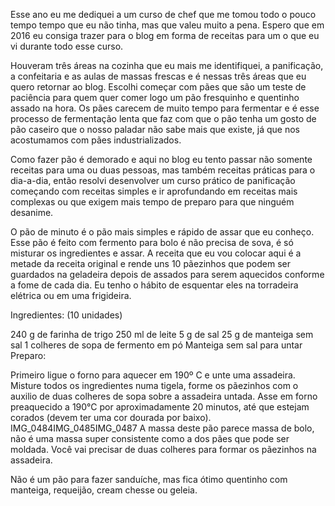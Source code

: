 

Esse ano eu me dediquei a um curso de chef que me tomou todo o pouco tempo tempo que eu não tinha, mas que valeu muito a pena. Espero que em 2016 eu consiga trazer para o blog em forma de receitas para um o que eu vi durante todo esse curso.

Houveram três áreas na cozinha que eu mais me identifiquei, a panificação, a confeitaria e as aulas de massas frescas e é nessas três áreas que eu quero retornar ao blog. Escolhi começar com pães que são um teste de paciência para quem quer comer logo um pão fresquinho e quentinho assado na hora. Os pães carecem de muito tempo para fermentar e é esse processo de fermentação lenta que faz com que o pão tenha um gosto de pão caseiro que o nosso paladar não sabe mais que existe, já que nos acostumamos com pães industrializados.

Como fazer pão é demorado e aqui no blog eu tento passar não somente receitas para uma ou duas pessoas, mas também receitas práticas para o dia-a-dia, então resolvi desenvolver um curso prático de panificação começando com receitas simples e ir aprofundando em receitas mais complexas ou que exigem mais tempo de preparo para que ninguém desanime.

O pão de minuto é o pão mais simples e rápido de assar que eu conheço. Esse pão é feito com fermento para bolo é não precisa de sova, é só misturar os ingredientes e assar. A receita que eu vou colocar aqui é a metade da receita original e rende uns 10 pãezinhos que podem ser guardados na geladeira depois de assados para serem aquecidos conforme a fome de cada dia. Eu tenho o hábito de esquentar eles na torradeira elétrica ou em uma frigideira.

Ingredientes: (10 unidades)

240 g de farinha de trigo
250 ml de leite
5 g de sal
25 g de manteiga sem sal
1 colheres de sopa de fermento em pó
Manteiga sem sal para untar
Preparo:

Primeiro ligue o forno para aquecer em 190º C e unte uma assadeira.
Misture todos os ingredientes numa tigela, forme os pãezinhos com o auxilio de duas colheres de sopa sobre a assadeira untada.
Asse em forno preaquecido a 190°C por aproximadamente 20 minutos, até que estejam corados (devem ter uma cor dourada por baixo).
IMG_0484IMG_0485IMG_0487
A massa deste pão parece massa de bolo, não é uma massa super consistente como a dos pães que pode ser moldada. Você vai precisar de duas colheres para formar os pãezinhos na assadeira.

Não é um pão para fazer sanduíche, mas fica ótimo quentinho com manteiga, requeijão, cream chesse ou geleia.